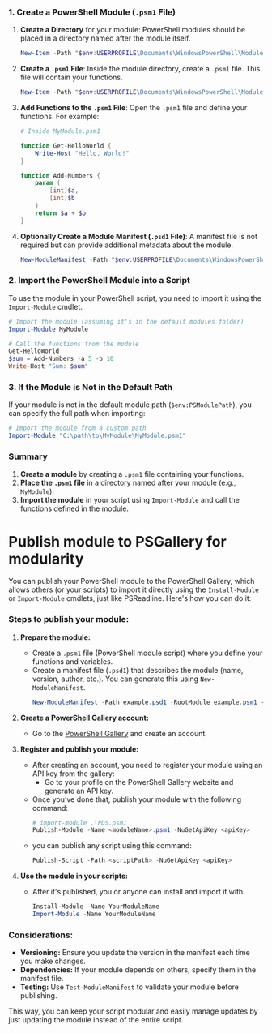 ### 1. **Create a PowerShell Module (`.psm1` File)**

1. **Create a Directory** for your module:
   PowerShell modules should be placed in a directory named after the module itself.

   ```powershell
   New-Item -Path "$env:USERPROFILE\Documents\WindowsPowerShell\Modules\MyModule" -ItemType Directory
   ```

2. **Create a `.psm1` File**:
   Inside the module directory, create a `.psm1` file. This file will contain your functions.

   ```powershell
   New-Item -Path "$env:USERPROFILE\Documents\WindowsPowerShell\Modules\MyModule\MyModule.psm1" -ItemType File
   ```

3. **Add Functions to the `.psm1` File**:
   Open the `.psm1` file and define your functions. For example:

   ```powershell
   # Inside MyModule.psm1

   function Get-HelloWorld {
       Write-Host "Hello, World!"
   }

   function Add-Numbers {
       param (
           [int]$a,
           [int]$b
       )
       return $a + $b
   }
   ```

4. **Optionally Create a Module Manifest (`.psd1` File)**:
   A manifest file is not required but can provide additional metadata about the module.

   ```powershell
   New-ModuleManifest -Path "$env:USERPROFILE\Documents\WindowsPowerShell\Modules\MyModule\MyModule.psd1"
   ```

### 2. **Import the PowerShell Module into a Script**

To use the module in your PowerShell script, you need to import it using the `Import-Module` cmdlet.

```powershell
# Import the module (assuming it's in the default modules folder)
Import-Module MyModule

# Call the functions from the module
Get-HelloWorld
$sum = Add-Numbers -a 5 -b 10
Write-Host "Sum: $sum"
```

### 3. **If the Module is Not in the Default Path**
If your module is not in the default module path (`$env:PSModulePath`), you can specify the full path when importing:

```powershell
# Import the module from a custom path
Import-Module "C:\path\to\MyModule\MyModule.psm1"
```

### Summary

1. **Create a module** by creating a `.psm1` file containing your functions.
2. **Place the `.psm1` file** in a directory named after your module (e.g., `MyModule`).
3. **Import the module** in your script using `Import-Module` and call the functions defined in the module.


# Publish module to PSGallery for modularity

You can publish your PowerShell module to the PowerShell Gallery, which allows others (or your scripts) to import it directly using the `Install-Module` or `Import-Module` cmdlets, just like PSReadline. Here's how you can do it:

### Steps to publish your module:

1. **Prepare the module:**
   - Create a `.psm1` file (PowerShell module script) where you define your functions and variables.
   - Create a manifest file (`.psd1`) that describes the module (name, version, author, etc.). You can generate this using `New-ModuleManifest`.
     ```powershell
     New-ModuleManifest -Path example.psd1 -RootModule example.psm1 -FunctionsToExport '*' -Author "MKTHEPLUGG" -ModuleVersion "0.0.1"
     ```

2. **Create a PowerShell Gallery account:**
   - Go to the [PowerShell Gallery](https://www.powershellgallery.com/) and create an account.

3. **Register and publish your module:**
   - After creating an account, you need to register your module using an API key from the gallery:
     - Go to your profile on the PowerShell Gallery website and generate an API key.
   - Once you’ve done that, publish your module with the following command:
     ```powershell
     # import-module .\PDS.psm1
     Publish-Module -Name <moduleName>.psm1 -NuGetApiKey <apiKey> 
     ```
   - you can publish any script using this command:
     ```powershell
     Publish-Script -Path <scriptPath> -NuGetApiKey <apiKey> 
     ```
4. **Use the module in your scripts:**
   - After it's published, you or anyone can install and import it with:
     ```powershell
     Install-Module -Name YourModuleName
     Import-Module -Name YourModuleName
     ```

### Considerations:
- **Versioning:** Ensure you update the version in the manifest each time you make changes.
- **Dependencies:** If your module depends on others, specify them in the manifest file.
- **Testing:** Use `Test-ModuleManifest` to validate your module before publishing.

This way, you can keep your script modular and easily manage updates by just updating the module instead of the entire script.